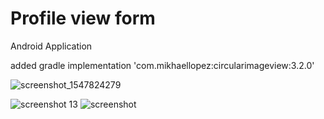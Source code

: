 # Profile  view form
Android Application

added gradle implementation 'com.mikhaellopez:circularimageview:3.2.0'

![screenshot_1547824279](https://user-images.githubusercontent.com/33281263/51396483-93aa6300-1b58-11e9-8aa2-1d30d34f647b.png)

![screenshot 13](https://user-images.githubusercontent.com/33281263/51395453-58a73000-1b56-11e9-85a2-cd0445dfa743.png)
![screenshot](https://user-images.githubusercontent.com/33281263/51395475-62c92e80-1b56-11e9-96cb-82766df69bbd.png)
